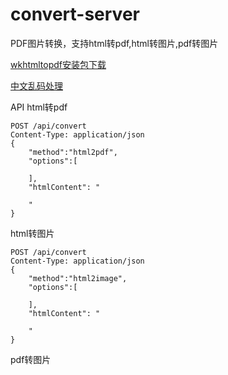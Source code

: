 # convert-server
PDF图片转换，支持html转pdf,html转图片,pdf转图片

[wkhtmltopdf安装包下载](https://wkhtmltopdf.org/downloads.html)

[中文乱码处理](http://gnixner.com/hallo-ninja-986.html)

API
html转pdf
```
POST /api/convert
Content-Type: application/json
{
    "method":"html2pdf",
    "options":[
    
    ],
    "htmlContent": "
    
    "
}
```

html转图片
```
POST /api/convert
Content-Type: application/json
{
    "method":"html2image",
    "options":[
    
    ],
    "htmlContent": "
    
    "
}
```

pdf转图片




